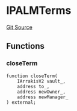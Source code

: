 # IPALMTerms
[Git Source](https://github.com/ArrakisFinance/arrakis-modular/blob/main/src/interfaces/IPalmTerms.sol)


## Functions
### closeTerm


```solidity
function closeTerm(
    IArrakisV2 vault_,
    address to_,
    address newOwner_,
    address newManager_
) external;
```

